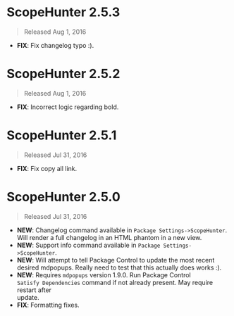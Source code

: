 # ScopeHunter 2.5.3
> Released Aug 1, 2016

- **FIX**: Fix changelog typo :).

# ScopeHunter 2.5.2
> Released Aug 1, 2016

- **FIX**: Incorrect logic regarding bold.

# ScopeHunter 2.5.1
> Released Jul 31, 2016

- **FIX**: Fix copy all link.

# ScopeHunter 2.5.0
> Released Jul 31, 2016

- **NEW**: Changelog command available in `Package Settings->ScopeHunter`.  
Will render a full changelog in an HTML phantom in a new view.
- **NEW**: Support info command available in `Package Settings->ScopeHunter`.
- **NEW**: Will attempt to tell Package Control to update the most recent  
desired mdpopups.  Really need to test that this actually does works :).
- **NEW**: Requires `mdpopups` version 1.9.0.  Run Package Control  
`Satisfy Dependencies` command if not already present. May require restart after  
update.
- **FIX**: Formatting fixes.